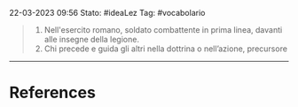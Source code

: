 22-03-2023 09:56
Stato: #ideaLez
Tag: #vocabolario 

> 1. Nell'esercito romano, soldato combattente in prima linea, davanti alle insegne della legione.
> 2. Chi precede e guida gli altri nella dottrina o nell’azione, precursore


---
# References 

